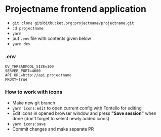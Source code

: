 # Projectname frontend application

* `git clone git@bitbucket.org:projectname/projectname.git`
* `cd projectname`
* `yarn`
* put `.env` file with contents given below
* `yarn dev`

### .env

    UV_THREADPOOL_SIZE=100
    SERVER_PORT=4000
    API_URL=http://api.projectname
    PROXY=true

### How to work with icons

* Make new git branch
* `yarn icons:edit` to open current config with Fontello for editing
* Edit icons in opened browser window and press **"Save session"** when done (don't forget to select newly added icons)
* `yarn icons:save`
* Commit changes and make separate PR

